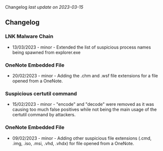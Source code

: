 Changelog _last update on 2023-03-15_

## Changelog

### LNK Malware Chain
  - 13/03/2023 - minor - Extended the list of suspicious process names being spawned from explorer.exe
    
### OneNote Embedded File
  - 20/02/2023 - minor - Adding the .chm and .wsf file extensions for a file opened from a OneNote.
    
### Suspicious certutil command
  - 15/02/2023 - minor - "encode" and "decode" were removed as it was causing too much false positives while not being the main usage of the certutil command by attackers.
    
### OneNote Embedded File
  - 09/02/2023 - minor - Adding other suspicious file extensions (.cmd, .img, .iso, .msi, .vhd, .vhdx) for file opened from a OneNote.
    